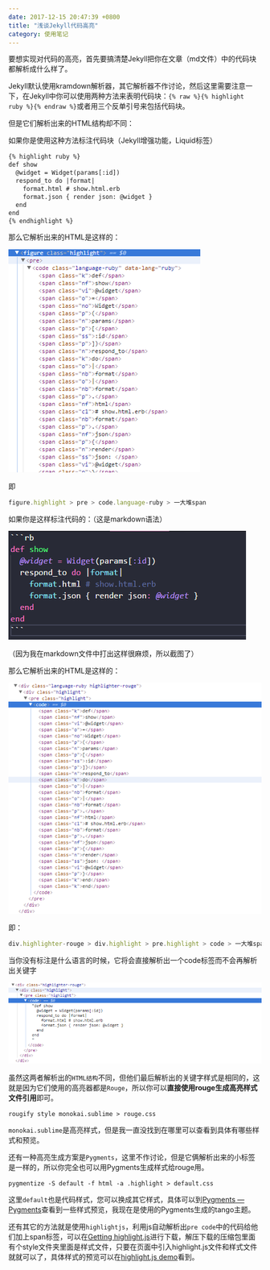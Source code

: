 ```yaml
---
date: 2017-12-15 20:47:39 +0800
title: "浅谈Jekyll代码高亮"
category: 使用笔记
---
```


要想实现对代码的高亮，首先要搞清楚Jekyll把你在文章（md文件）中的代码块都解析成什么样了。

Jekyll默认使用kramdown解析器，其它解析器不作讨论，然后这里需要注意一下，在Jekyll中你可以使用两种方法来表明代码块：`{% raw %}{% highlight ruby %}{% endraw %}`或者用三个反单引号来包括代码块。

但是它们解析出来的HTML结构却不同：

如果你是使用这种方法标注代码块（Jekyll增强功能，Liquid标签）

```
{% highlight ruby %}
def show
  @widget = Widget(params[:id])
  respond_to do |format|
    format.html # show.html.erb
    format.json { render json: @widget }
  end
end
{% endhighlight %}
```

<!-- more -->

那么它解析出来的HTML是这样的：

![](/pics/2017/12/1502.png)

即

```js
figure.highlight > pre > code.language-ruby > 一大堆span
```

如果你是这样标注代码的：（这是markdown语法）

![](/pics/2017/12/1501.png)

（因为我在markdown文件中打出这样很麻烦，所以截图了）

那么它解析出来的HTML是这样的：

![](/pics/2017/12/1503.png)

即：

```js
div.highlighter-rouge > div.highlight > pre.highlight > code > 一大堆span
```

当你没有标注是什么语言的时候，它将会直接解析出一个code标签而不会再解析出关键字

![](/pics/2017/12/1504.png)

虽然这两者解析出的`HTML结构`不同，但他们最后解析出的关键字样式是相同的，这就是因为它们使用的高亮器都是`Rouge`，所以你可以**直接使用rouge生成高亮样式文件引用**即可。

```
rougify style monokai.sublime > rouge.css
```

`monokai.sublime`是高亮样式，但是我一直没找到在哪里可以查看到具体有哪些样式和预览。

还有一种高亮生成方案是`Pygments`，这里不作讨论，但是它俩解析出来的小标签是一样的，所以你完全也可以用Pygments生成样式给rouge用。

```
pygmentize -S default -f html -a .highlight > default.css
```

这里`default`也是代码样式，您可以换成其它样式，具体可以到[Pygments — Pygments](http://pygments.org/demo/)查看到一些样式预览，我现在是使用的Pygments生成的tango主题。

还有其它的方法就是使用`highlightjs`，利用js自动解析出`pre code`中的代码给他们加上span标签，可以在[Getting highlight.js](https://highlightjs.org/download/)进行下载，解压下载的压缩包里面有个style文件夹里面是样式文件，只要在页面中引入highlight.js文件和样式文件就就可以了，具体样式的预览可以在[highlight.js demo](https://highlightjs.org/static/demo/)看到。
